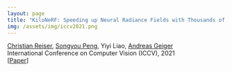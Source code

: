 ```yaml
---
layout: page
title: "KiloNeRF: Speeding up Neural Radiance Fields with Thousands of Tiny MLPs"
img: /assets/img/iccv2021.png
---
```

[Christian Reiser](https://avg.is.tue.mpg.de/person/creiser), [Songyou Peng](https://pengsongyou.github.io/), Yiyi Liao, [Andreas Geiger](http://www.cvlibs.net/)
<br/>
International Conference on Computer Vision (ICCV), 2021
<br/>
[[Paper](https://arxiv.org/pdf/2103.13744.pdf)]
